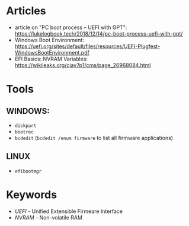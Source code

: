 # Articles

* article on "PC boot process – UEFI with GPT": https://lukelogbook.tech/2018/12/14/pc-boot-process-uefi-with-gpt/
* Windows Boot Environment: https://uefi.org/sites/default/files/resources/UEFI-Plugfest-WindowsBootEnvironment.pdf
* EFI Basics: NVRAM Variables: https://wikileaks.org/ciav7p1/cms/page_26968084.html 

# Tools

## WINDOWS:
 * `diskpart`
 * `bootrec`
 * `bcdedit` (`bcdedit /enum firmware` to list all firmware applications)

## LINUX
 * `efibootmgr`

# Keywords
* *UEFI* - Unified Extensible Firmeare Interface
* *NVRAM* - Non-volatile RAM
